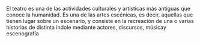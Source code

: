 El teatro es una de las actividades
culturales y artísticas más antiguas
que conoce la humanidad. Es una de las
artes escénicas, es decir, aquellas que
tienen lugar sobre un escenario, y consiste
en la recreación de una o varias historias
de distinta índole mediante
actores, discursos, músicay escenografía
